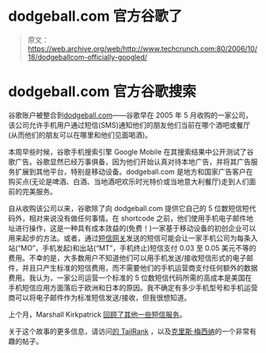 # dodgeball.com 官方谷歌了 

> 原文：<https://web.archive.org/web/http://www.techcrunch.com:80/2006/10/18/dodgeballcom-officially-googled/>

# dodgeball.com 官方谷歌搜索

 [](https://web.archive.org/web/20221208105604/http://www.dodgeball.com/) 谷歌账户被整合到[dodgeball.com](https://web.archive.org/web/20221208105604/http://www.dodgeball.com/)——谷歌早在 2005 年 5 月收购的一家公司，该公司允许手机用户通过短信(SMS)通知他们的朋友他们当前在哪个酒吧或餐厅(从而他们的朋友可以在哪里和他们见面喝酒)。

本周早些时候，谷歌手机搜索引擎 Google Mobile 在其搜索结果中公开测试了谷歌广告。谷歌显然已经万事俱备，因为他们开始认真对待本地广告，并将其广告服务扩展到其他平台，特别是移动设备。dodgeball.com 是地方和国家广告客户在购买点(无论是啤酒、白酒、当地酒吧欢乐时光特价或当地意大利餐厅)走到人们面前的完美服务。

自从收购该公司以来，谷歌除了向 dodgeball.com 提供它自己的 5 位数短信短代码外，相对来说没有做任何事情。在 shortcode 之前，他们使用手机电子邮件地址进行操作，这是一种具有成本效益的(免费！)一家基于移动设备的初创企业可以用来起步的方法。或者，通过[短信网关](https://web.archive.org/web/20221208105604/http://en.wikipedia.org/wiki/SMS_gateways)发送的短信可能会让一家手机公司为每条入站(“MO”，手机发起)和出站(“MT”，手机终止)短信支付 0.03 至 0.05 美元不等的费用。不幸的是，大多数用户不知道他们可以用手机发送/接收短信形式的电子邮件，并且只产生标准的短信费用，而不需要他们的手机运营商支付任何额外的数据费用。我认为，一家公司运营一个标准的 5 位数短信代码所需的高成本是美国在手机短信应用方面落后于欧洲和日本的原因。我不确定有多少手机型号和手机运营商可以将电子邮件作为标准短信发送/接收，但我很想知道。

上个月，Marshall Kirkpatrick [回顾了其他一些短信服务](https://web.archive.org/web/20221208105604/http://www.beta.techcrunch.com/2006/09/27/a-look-at-eight-multi-person-sms-services/)。

关于这个故事的更多信息，请访问[的 TailRank](https://web.archive.org/web/20221208105604/http://tailrank.com/track/697238) ，以及[克里斯·梅西纳](https://web.archive.org/web/20221208105604/http://factoryjoe.com/blog/2006/10/17/dodgeball-goes-gauth-reveals-googs-masterplan-to-p0wn-your-ass/)的一个非常有趣的帖子。